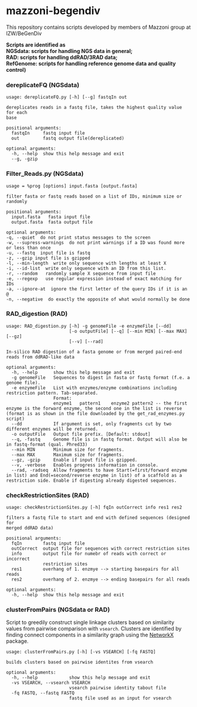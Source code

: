 # mazzoni-begendiv
This repository contains scripts developed by members of Mazzoni group at IZW/BeGenDiv 

**Scripts are identified as   
NGSdata: scripts for handling NGS data in general;   
RAD: scripts for handling ddRAD/3RAD data;   
RefGenome: scripts for handling reference genome data and quality control)**   

### dereplicateFQ (NGSdata)

```
usage: dereplicateFQ.py [-h] [--g] fastqIn out

dereplicates reads in a fastq file, takes the highest quality value for each
base

positional arguments:
  fastqIn     fastq input file
  out         fastq output file(dereplicated)

optional arguments:
  -h, --help  show this help message and exit
  --g, -gzip
```

### Filter_Reads.py (NGSdata)

```
usage = %prog [options] input.fasta [output.fasta]

filter fasta or fastq reads based on a list of IDs, minimum size or randomly

positional arguments:
  input.fasta   fasta input file
  output.fasta  fasta output file

optional arguments:
-q, --quiet  do not print status messages to the screen
-w, --supress-warnings  do not print warnings if a ID was found more or less than once
-u, --fastq  input file is fastq
-z, --gzip input file is gzipped
-l, --min-length  write only sequence with lengths at least X
-i, --id-list  write only sequence with an ID from this list. 
-r, --random   randomly sample X sequence from input file
-e, --regexp   use regular expression instead of exact matching for IDs
-a, --ignore-at  ignore the first letter of the query IDs if it is an @ 
-n, --negative  do exactly the opposite of what would normally be done
```

### RAD_digestion (RAD)

```
usage: RAD_digestion.py [-h] -g genomeFile -e enzymeFile [--dd]
                        [-o outputFile] [--q] [--min MIN] [--max MAX] [--gz]
                        [--v] [--rad]

In-silico RAD digestion of a fasta genome or from merged paired-end reads from ddRAD-like data

optional arguments:
  -h, --help      show this help message and exit
  -g genomeFile   Sequences to digest in fasta or fastq format (f.e. a genome file).
  -e enzymeFile   List with enzymes/enzyme combinations including restriction pattern. Tab-separated.
                  Format:
                  enzyme1	pattern1	enzyme2	pattern2 -- the first enzyme is the forward enzyme, the second one in the list is reverse (format is as shown in the file downloaded by the get_rad_enzymes.py script)
  --dd            If argument is set, only fragments cut by two different enzymes will be returned.
  -o outputFile   Output file prefix. [Default: stdout]
  --q, -fastq     Genome file is in fastq format. Output will also be in fastq-format (qual. Phred33)
  --min MIN       Minimum size for fragments.
  --max MAX       Maximum size for fragments.
  --gz, -gzip     Enable if input file is gzipped.
  --v, -verbose   Enables progress information in console.
  --rad, -radseq  Allow fragments to have Start(=first/forward enzyme in list) and End(=second/reverse enzyme in list) of a scaffold as a restriction side. Enable if digesting already digested sequences.
```

### checkRestrictionSites (RAD)

```
usage: checkRestrictionSites.py [-h] fqIn outCorrect info res1 res2

filters a fastq file to start and end with defined sequences (designed for
merged ddRAD data)

positional arguments:
  fqIn        fastq input file
  outCorrect  output file for sequences with correct restriction sites
  info        output file for numebr of reads with correct or incorrect
              restriction sites
  res1        overhang of 1. enzmye --> starting basepairs for all reads
  res2        overhang of 2. enzmye --> ending basepairs for all reads

optional arguments:
  -h, --help  show this help message and exit
```

### clusterFromPairs (NGSdata or RAD)

Script to greedily construct single linkage clusters based on similarity values from pairwise comparison with `vsearch`. Clusters are identified by finding connect components in a similarity graph using the [NetworkX](https://networkx.github.io/) package.


```
usage: clusterFromPairs.py [-h] [-vs VSEARCH] [-fq FASTQ]

builds clusters based on pairwise identites from vsearch

optional arguments:
  -h, --help            show this help message and exit
  -vs VSEARCH, --vsearch VSEARCH
                        vsearch pairwise identity tabout file
  -fq FASTQ, --fastq FASTQ
                        fastq file used as an input for vsearch
```
